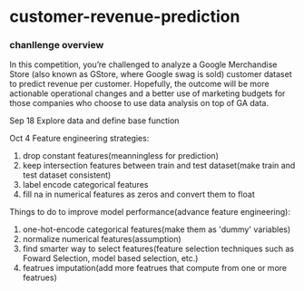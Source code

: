 # customer-revenue-prediction

### chanllenge overview
In this competition, you’re challenged to analyze a Google Merchandise Store (also known as GStore, where Google swag is sold) customer dataset to predict revenue per customer. Hopefully, the outcome will be more actionable operational changes and a better use of marketing budgets for those companies who choose to use data analysis on top of GA data.

Sep 18
Explore data and define base function

Oct 4
Feature engineering strategies:    
  1. drop constant features(meanningless for prediction)    
  2. keep intersection features between train and test dataset(make train and test dataset consistent)    
  3. label encode categorical features    
  4. fill na in numerical features as zeros and convert them to float    

Things to do to improve model performance(advance feature engineering):       
  1. one-hot-encode categorical features(make them as 'dummy' variables)    
  2. normalize numerical features(assumption)    
  3. find smarter way to select features(feature selection techniques such as Foward Selection, model based selection, etc.)  
  4. featrues imputation(add more featrues that compute from one or more featrues)
